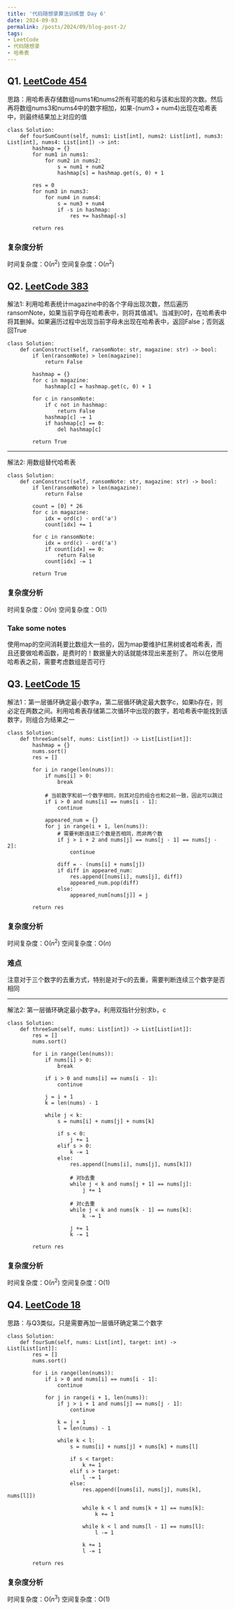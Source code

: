 ```yaml
---
title: '代码随想录算法训练营 Day 6'
date: 2024-09-03
permalink: /posts/2024/09/blog-post-2/
tags:
- LeetCode
- 代码随想录
- 哈希表
---
```


## Q1. [LeetCode 454](https://leetcode.com/problems/4sum-ii/)

思路：用哈希表存储数组nums1和nums2所有可能的和与该和出现的次数。然后再将数组nums3和nums4中的数字相加，如果-\(num3 + num4\)出现在哈希表中，则最终结果加上对应的值

```
class Solution:
    def fourSumCount(self, nums1: List[int], nums2: List[int], nums3: List[int], nums4: List[int]) -> int:
        hashmap = {}
        for num1 in nums1:
            for num2 in nums2:
                s = num1 + num2
                hashmap[s] = hashmap.get(s, 0) + 1
        
        res = 0
        for num3 in nums3:
            for num4 in nums4:
                s = num3 + num4
                if -s in hashmap:
                    res += hashmap[-s]
        
        return res
```

### 复杂度分析

时间复杂度：O($n^2$)
空间复杂度：O($n^2$)

## Q2. [LeetCode 383](https://leetcode.com/problems/ransom-note/)

解法1: 利用哈希表统计magazine中的各个字母出现次数，然后遍历ransomNote，如果当前字母在哈希表中，则将其值减1。当减到0时，在哈希表中将其删掉。如果遍历过程中出现当前字母未出现在哈希表中，返回False；否则返回True

```
class Solution:
    def canConstruct(self, ransomNote: str, magazine: str) -> bool:
        if len(ransomNote) > len(magazine):
            return False

        hashmap = {}
        for c in magazine:
            hashmap[c] = hashmap.get(c, 0) + 1
        
        for c in ransomNote:
            if c not in hashmap:
                return False
            hashmap[c] -= 1
            if hashmap[c] == 0:
                del hashmap[c]
        
        return True
```

---

解法2: 用数组替代哈希表

```
class Solution:
    def canConstruct(self, ransomNote: str, magazine: str) -> bool:
        if len(ransomNote) > len(magazine):
            return False

        count = [0] * 26
        for c in magazine:
            idx = ord(c) - ord('a')
            count[idx] += 1
        
        for c in ransomNote:
            idx = ord(c) - ord('a')
            if count[idx] == 0:
                return False
            count[idx] -= 1
        
        return True
```

### 复杂度分析

时间复杂度：O($n$)
空间复杂度：O(1)

### Take some notes

使用map的空间消耗要比数组大一些的，因为map要维护红黑树或者哈希表，而且还要做哈希函数，是费时的！数据量大的话就能体现出来差别了。 所以在使用哈希表之前，需要考虑数组是否可行

## Q3. [LeetCode 15](https://leetcode.com/problems/3sum/)

解法1：第一层循环确定最小数字a，第二层循环确定最大数字c，如果b存在，则必定在两数之间。利用哈希表存储第二次循环中出现的数字，若哈希表中能找到该数字，则组合为结果之一

```
class Solution:
    def threeSum(self, nums: List[int]) -> List[List[int]]:
        hashmap = {}
        nums.sort()
        res = []

        for i in range(len(nums)):
            if nums[i] > 0:
                break
            
            # 当前数字和前一个数字相同，则其对应的组合也和之前一致，因此可以跳过
            if i > 0 and nums[i] == nums[i - 1]:
                continue
            
            appeared_num = {}
            for j in range(i + 1, len(nums)):
                # 需要判断连续三个数是否相同，而非两个数
                if j > i + 2 and nums[j] == nums[j - 1] == nums[j - 2]:
                    continue

                diff = - (nums[i] + nums[j])
                if diff in appeared_num:
                    res.append([nums[i], nums[j], diff])
                    appeared_num.pop(diff)
                else:
                    appeared_num[nums[j]] = j
        
        return res
```

### 复杂度分析

时间复杂度：O($n^2$)
空间复杂度：O($n$)

### 难点

注意对于三个数字的去重方式，特别是对于c的去重，需要判断连续三个数字是否相同

---

解法2: 第一层循环确定最小数字a，利用双指针分别求b，c

```
class Solution:
    def threeSum(self, nums: List[int]) -> List[List[int]]:
        res = []
        nums.sort()

        for i in range(len(nums)):
            if nums[i] > 0:
                break
            
            if i > 0 and nums[i] == nums[i - 1]:
                continue

            j = i + 1
            k = len(nums) - 1

            while j < k:
                s = nums[i] + nums[j] + nums[k]
                
                if s < 0:
                    j += 1
                elif s > 0:
                    k -= 1
                else:
                    res.append([nums[i], nums[j], nums[k]])

                    # 对b去重
                    while j < k and nums[j + 1] == nums[j]:
                        j += 1
                    
                    # 对c去重
                    while j < k and nums[k - 1] == nums[k]:
                        k -= 1

                    j += 1
                    k -= 1

        return res
```

### 复杂度分析

时间复杂度：O($n^2$)
空间复杂度：O(1)

## Q4. [LeetCode 18](https://leetcode.com/problems/4sum/)

思路：与Q3类似，只是需要再加一层循环确定第二个数字

```
class Solution:
    def fourSum(self, nums: List[int], target: int) -> List[List[int]]:
        res = []
        nums.sort()

        for i in range(len(nums)):
            if i > 0 and nums[i] == nums[i - 1]:
                continue
            
            for j in range(i + 1, len(nums)):
                if j > i + 1 and nums[j] == nums[j - 1]:
                    continue

                k = j + 1
                l = len(nums) - 1

                while k < l:
                    s = nums[i] + nums[j] + nums[k] + nums[l]

                    if s < target:
                        k += 1
                    elif s > target:
                        l -= 1
                    else:
                        res.append([nums[i], nums[j], nums[k], nums[l]])

                        while k < l and nums[k + 1] == nums[k]:
                            k += 1

                        while k < l and nums[l - 1] == nums[l]:
                            l -= 1

                        k += 1
                        l -= 1
        
        return res
```

### 复杂度分析

时间复杂度：O($n^3$)
空间复杂度：O($1$)
